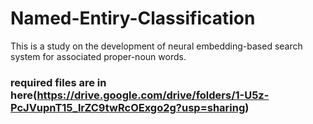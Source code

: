 # Named-Entiry-Classification
This is a study on the development of neural embedding-based search system for associated proper-noun words.

### required files are in here(https://drive.google.com/drive/folders/1-U5z-PcJVupnT15_lrZC9twRcOExgo2g?usp=sharing)
